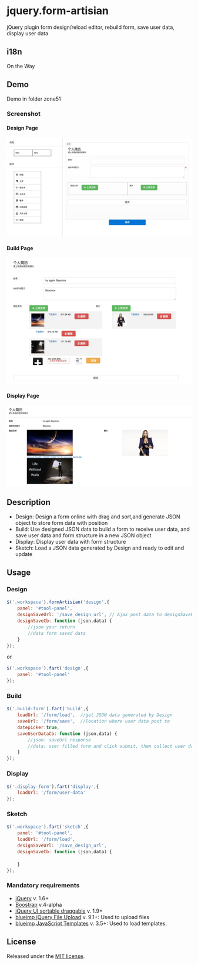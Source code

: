 # jquery.form-artisian
jQuery plugin form design/reload editor, rebuild form, save user data, display user data

## i18n

On the Way

## Demo

Demo in folder zone51 

### Screenshot

#### Design Page
![Design](https://raw.githubusercontent.com/libos/jquery.form-artisian/master/zone51/design.jpg)

#### Build Page
![Build](https://raw.githubusercontent.com/libos/jquery.form-artisian/master/zone51/build.jpg)

#### Display Page
![Display](https://raw.githubusercontent.com/libos/jquery.form-artisian/master/zone51/display.jpg)

## Description

* Design: Design a form online with drag and sort,and generate JSON object to store form data with position
* Build: Use designed JSON data to build a form to receive user data, and save user data and form structure in a new JSON object
* Display: Display user data with form structure
* Sketch: Load a JSON data generated by Design and ready to edit and update


## Usage

### Design
```js
$('.workspace').formArtisian('design',{
    panel: '#tool-panel',
    designSaveUrl: '/save_design_url', // Ajax post data to designSaveUrl
    designSaveCb: function (json,data) {
        //json your return
        //data form saved data
    }
});
```
or 
```js
$('.workspace').fart('design',{
    panel: '#tool-panel'
});
```

### Build

```js
$('.build-form').fart('build',{
    loadUrl: '/form/load',  //get JSON data generated by Design 
    saveUrl: '/form/save',  //location where user data post to 
    datepicker:true,
    saveUserDataCb: function (json,data) {
        //json: saveUrl response
        //data: user filled form and click submit, then collect user data
    }
});
```

### Display
```js
$('.display-form').fart('display',{
    loadUrl: '/form/user-data'
});
```

### Sketch
```js
$('.workspace').fart('sketch',{
    panel: '#tool-panel',
    loadUrl: '/form/load',
    designSaveUrl: '/save_design_url',
    designSaveCb: function (json,data) {

    }
});
```

### Mandatory requirements

* [jQuery](https://jquery.com/) v. 1.6+
* [Boostrap](https://v4-alpha.getbootstrap.com/) v.4-alpha
* [jQuery UI sortable draggable](https://api.jqueryui.com/) v. 1.9+
* [blueimp jQuery File Upload](https://github.com/blueimp/jQuery-File-Upload) v. 9.1+: Used to upload files
* [blueimp JavaScript Templates](https://github.com/blueimp/JavaScript-Templates) v. 3.5+: Used to load templates.




## License
Released under the [MIT license](https://opensource.org/licenses/MIT).

